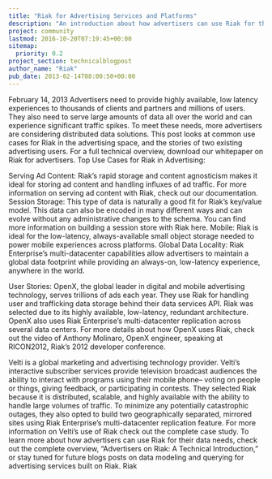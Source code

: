 ```yaml
---
title: "Riak for Advertising Services and Platforms"
description: "An introduction about how advertisers can use Riak for their data needs."
project: community
lastmod: 2016-10-20T07:19:45+00:00
sitemap:
  priority: 0.2
project_section: technicalblogpost
author_name: "Riak"
pub_date: 2013-02-14T08:00:50+00:00
---
```

February 14, 2013
Advertisers need to provide highly available, low latency experiences to thousands of clients and partners and millions of users. They also need to serve large amounts of data all over the world and can experience significant traffic spikes. To meet these needs, more advertisers are considering distributed data solutions. This post looks at common use cases for Riak in the advertising space, and the stories of two existing advertising users. For a full technical overview, download our whitepaper on Riak for advertisers.
Top Use Cases for Riak in Advertising:

Serving Ad Content: Riak’s rapid storage and content agnosticism makes it ideal for storing ad content and handling influxes of ad traffic. For more information on serving ad content with Riak, check out our documentation.
Session Storage: This type of data is naturally a good fit for Riak’s key/value model. This data can also be encoded in many different ways and can evolve without any administrative changes to the schema. You can find more information on building a session store with Riak here.
Mobile: Riak is ideal for the low-latency, always-available small object storage needed to power mobile experiences across platforms.
Global Data Locality: Riak Enterprise’s multi-datacenter capabilities allow advertisers to maintain a global data footprint while providing an always-on, low-latency experience, anywhere in the world.

User Stories:
OpenX, the global leader in digital and mobile advertising technology, serves trillions of ads each year. They use Riak for handling user and trafficking data storage behind their data services API. Riak was selected due to its highly available, low-latency, redundant architecture. OpenX also uses Riak Enterprise’s multi-datacenter replication across several data centers. For more details about how OpenX uses Riak, check out the video of Anthony Molinaro, OpenX engineer, speaking at RICON2012, Riak’s 2012 developer conference.

Velti is a global marketing and advertising technology provider. Velti’s interactive subscriber services provide television broadcast audiences the ability to interact with programs using their mobile phone– voting on people or things, giving feedback, or participating in contests. They selected Riak because it is distributed, scalable, and highly available with the ability to handle large volumes of traffic. To minimize any potentially catastrophic outages, they also opted to build two geographically separated, mirrored sites using Riak Enterprise’s multi-datacenter replication feature. For more information on Velti’s use of Riak check out the complete case study.
To learn more about how advertisers can use Riak for their data needs, check out the complete overview, “Advertisers on Riak: A Technical Introduction,” or stay tuned for future blogs posts on data modeling and querying for advertising services built on Riak.
Riak
